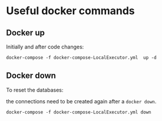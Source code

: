 # Useful docker commands

## Docker up

Initially and after code changes:

```
docker-compose -f docker-compose-LocalExecutor.yml  up -d
```

## Docker down

To reset the databases: 

the connections need to be created again after a `docker down`.

``` 
docker-compose -f docker-compose-LocalExecutor.yml down
```

